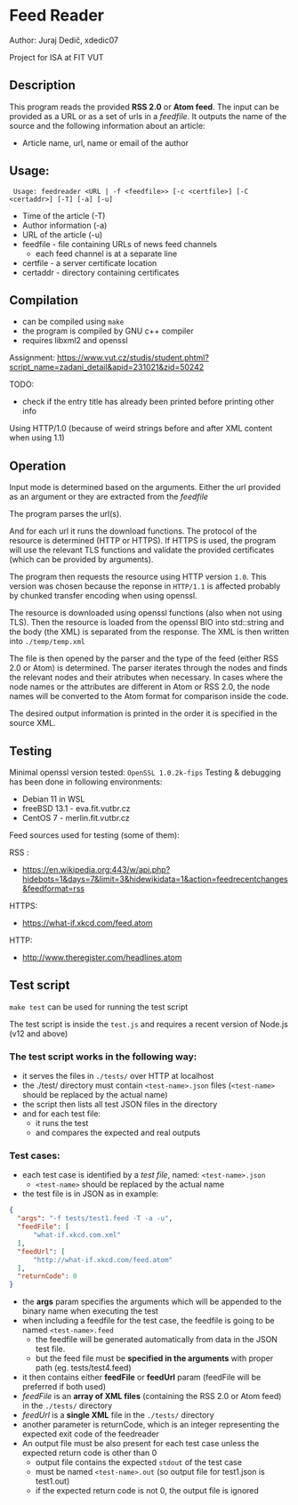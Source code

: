 # Feed Reader
Author: Juraj Dedič, xdedic07

Project for ISA at FIT VUT

## Description

This program reads the provided **RSS 2.0** or **Atom feed**. The input can be provided as a URL or as a set of urls in a _feedfile_. It outputs the name of the source and the following information about an article: 
- Article name, url, name or email of the author


## Usage:
```
 Usage: feedreader <URL | -f <feedfile>> [-c <certfile>] [-C <certaddr>] [-T] [-a] [-u]
```
 - Time of the article (-T)
 - Author information (-a)
 - URL of the article (-u)
 - feedfile - file containing URLs of news feed channels
   - each feed channel is at a separate line
 - certfile - a server certificate location
 - certaddr - directory containing certificates

## Compilation
- can be compiled using `make`
- the program is compiled by GNU c++ compiler
- requires libxml2 and openssl


Assignment:
    https://www.vut.cz/studis/student.phtml?script_name=zadani_detail&apid=231021&zid=50242

TODO:
  <!-- - ignore commented lines in feedfile -->
  - check if the entry title has already been printed before printing other info
  <!-- - ignore error in parser (feed type unknown) -->

Using HTTP/1.0 (because of weird strings before and after XML content when using 1.1)

## Operation

Input mode is determined based on the arguments.
Either the url provided as an argument or they are extracted from the *feedfile* 

The program parses the url(s). 

And for each url it runs the download functions. 
The protocol of the resource is determined (HTTP or HTTPS).
If HTTPS is used, the program will use the relevant TLS functions and validate the provided certificates (which can be provided by arguments). 

The program then requests the resource using HTTP version `1.0`. This version was chosen because the reponse in `HTTP/1.1` is affected probably by chunked transfer encoding when using openssl.

The resource is downloaded using openssl functions (also when not using TLS).
Then the resource is loaded from the openssl BIO into std::string and the body (the XML) is separated from the response. The XML is then written into `./temp/temp.xml`

The file is then opened by the parser and the type of the feed (either RSS 2.0 or Atom) is determined. 
The parser iterates through the nodes and finds the relevant nodes and their atributes when necessary.
In cases where the node names or the attributes are different in Atom or RSS 2.0, the node names will be converted to the Atom format for comparison inside the code.

The desired output information is printed in the order it is specified in the source XML.

## Testing
Minimal openssl version tested: `OpenSSL 1.0.2k-fips`
Testing & debugging has been done in following environments:
- Debian 11 in WSL
- freeBSD 13.1 - eva.fit.vutbr.cz
- CentOS 7 - merlin.fit.vutbr.cz

Feed sources used for testing (some of them): 

RSS :
- https://en.wikipedia.org:443/w/api.php?hidebots=1&days=7&limit=3&hidewikidata=1&action=feedrecentchanges&feedformat=rss

HTTPS:
- https://what-if.xkcd.com/feed.atom
  
HTTP: 
- http://www.theregister.com/headlines.atom

## Test script
`make test` can be used for running the test script

The test script is inside the `test.js` and requires a recent version of Node.js (v12 and above)

### The test script works in the following way:
  - it serves the files in `./tests/` over HTTP at localhost
  - the ./test/ directory must contain `<test-name>.json` files (`<test-name>` should be replaced by the actual name)
  - the script then lists all test JSON files in the directory
  - and for each test file:
    - it runs the test
    - and compares the expected and real outputs 

### Test cases:
  - each test case is identified by a _test file_, named: `<test-name>.json` 
    - `<test-name>` should be replaced by the actual name
  - the test file is in JSON as in example:
  ```json
  {
    "args": "-f tests/test1.feed -T -a -u",
    "feedFile": [
        "what-if.xkcd.com.xml"
    ],
    "feedUrl": [
        "http://what-if.xkcd.com/feed.atom"
    ],
    "returnCode": 0
  }
  ```
  - the **args** param specifies the arguments which will be appended to the binary name when executing the test
  - when including a feedfile for the test case, the feedfile is going to be named `<test-name>.feed`
    - the feedfile will be generated automatically from data in the JSON test file.
    - but the feed file must be **specified in the arguments** with proper path (eg. tests/test4.feed)
  - it then contains either **feedFile** or **feedUrl** param (feedFile will be preferred if both used)
  - *feedFile* is an **array of XML files** (containing the RSS 2.0 or Atom feed) in the `./tests/` directory
  - *feedUrl* is a **single XML** file in the `./tests/` directory  
  - another parameter is returnCode, which is an integer representing the expected exit code of the feedreader
  - An output file must be also present for each test case unless the expected return code is other than 0
    - output file contains the expected `stdout` of the test case
    - must be named `<test-name>.out` (so output file for test1.json is test1.out)
    - if the expected return code is not 0, the output file is ignored